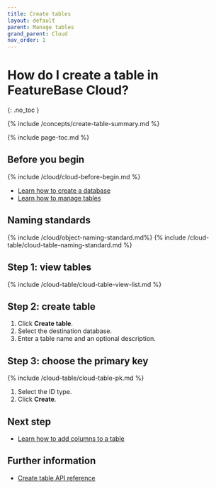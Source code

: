 ```yaml
---
title: Create tables
layout: default
parent: Manage tables
grand_parent: Cloud
nav_order: 1
---
```


# How do I create a table in FeatureBase Cloud?
{: .no_toc }

{% include /concepts/create-table-summary.md %}

{% include page-toc.md %}

## Before you begin

{% include /cloud/cloud-before-begin.md %}
* [Learn how to create a database](/docs/cloud/cloud-databases/cloud-db-create)
* [Learn how to manage tables](/docs/cloud/cloud-tables/cloud-table-manage)

## Naming standards

{% include /cloud/object-naming-standard.md%}
{% include /cloud-table/cloud-table-naming-standard.md %}

## Step 1: view tables

{% include /cloud-table/cloud-table-view-list.md %}

## Step 2: create table

1. Click **Create table**.
2. Select the destination database.
3. Enter a table name and an optional description.

## Step 3: choose the primary key

{% include /cloud-table/cloud-table-pk.md %}

1. Select the ID type.
2. Click **Create**.

## Next step

* [Learn how to add columns to a table](/docs/cloud/cloud-tables/cloud-table-add-column)

## Further information

* [Create table API reference](https://api-docs-featurebase-cloud.redoc.ly/v2#operation/createTable)
